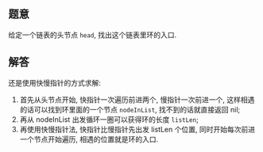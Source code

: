 ## 题意

给定一个链表的头节点 `head`, 找出这个链表里环的入口.

## 解答

还是使用快慢指针的方式求解:

1. 首先从头节点开始, 快指针一次遍历前进两个, 慢指针一次前进一个, 这样相遇的话可以找到环里面的一个节点 `nodeInList`, 找不到的话就直接返回 nil;
2. 再从 nodeInList 出发循环一圈可以获得环的长度 `listLen`;
3. 再使用快慢指针法, 快指针比慢指针先出发 listLen 个位置, 同时开始每次前进一个节点开始遍历, 相遇的位置就是环的入口.
